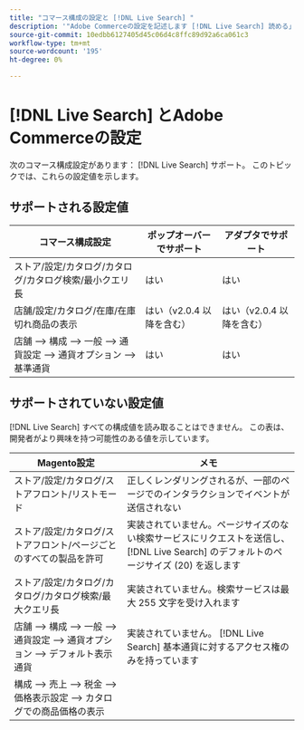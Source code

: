 ```yaml
---
title: "コマース構成の設定と [!DNL Live Search] "
description: '"Adobe Commerceの設定を記述します [!DNL Live Search] 読める」'
source-git-commit: 10edbb6127405d45c06d4c8ffc89d92a6ca061c3
workflow-type: tm+mt
source-wordcount: '195'
ht-degree: 0%

---
```


# [!DNL Live Search] とAdobe Commerceの設定

次のコマース構成設定があります： [!DNL Live Search] サポート。 このトピックでは、これらの設定値を示します。

## サポートされる設定値

| コマース構成設定 | ポップオーバーでサポート | アダプタでサポート |
|---|---|---|
| ストア/設定/カタログ/カタログ/カタログ検索/最小クエリ長 | はい | はい |
| 店舗/設定/カタログ/在庫/在庫切れ商品の表示 | はい（v2.0.4 以降を含む） | はい（v2.0.4 以降を含む） |
| 店舗 —> 構成 —> 一般 —> 通貨設定 —> 通貨オプション —> 基準通貨 | はい | はい |

## サポートされていない設定値

[!DNL Live Search] すべての構成値を読み取ることはできません。 この表は、開発者がより興味を持つ可能性のある値を示しています。

| Magento設定 | メモ |
|---|---|
| ストア/設定/カタログ/ストアフロント/リストモード | 正しくレンダリングされるが、一部のページでのインタラクションでイベントが送信されない |
| ストア/設定/カタログ/ストアフロント/ページごとのすべての製品を許可 | 実装されていません。ページサイズのない検索サービスにリクエストを送信し、 [!DNL Live Search] のデフォルトのページサイズ (20) を返します |
| ストア/設定/カタログ/カタログ/カタログ検索/最大クエリ長 | 実装されていません。検索サービスは最大 255 文字を受け入れます |
| 店舗 —> 構成 —> 一般 —> 通貨設定 —> 通貨オプション —> デフォルト表示通貨 | 実装されていません。 [!DNL Live Search] 基本通貨に対するアクセス権のみを持っています |
| 構成 —> 売上 —> 税金 —> 価格表示設定 —> カタログでの商品価格の表示 |  |
